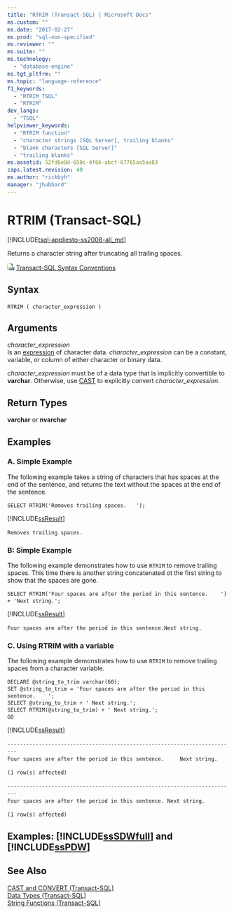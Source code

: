 ```yaml
---
title: "RTRIM (Transact-SQL) | Microsoft Docs"
ms.custom: ""
ms.date: "2017-02-27"
ms.prod: "sql-non-specified"
ms.reviewer: ""
ms.suite: ""
ms.technology: 
  - "database-engine"
ms.tgt_pltfrm: ""
ms.topic: "language-reference"
f1_keywords: 
  - "RTRIM_TSQL"
  - "RTRIM"
dev_langs: 
  - "TSQL"
helpviewer_keywords: 
  - "RTRIM function"
  - "character strings [SQL Server], trailing blanks"
  - "blank characters [SQL Server]"
  - "trailing blanks"
ms.assetid: 52fd6e8d-650c-4f66-abcf-67765aa5aa83
caps.latest.revision: 40
ms.author: "rickbyh"
manager: "jhubbard"
---
```

# RTRIM (Transact-SQL)
[!INCLUDE[tsql-appliesto-ss2008-all_md](../../database-engine/configure/windows/includes/tsql-appliesto-ss2008-all-md.md)]

  Returns a character string after truncating all trailing spaces.  
  
 ![Topic link icon](../../database-engine/configure/windows/media/topic-link.gif "Topic link icon") [Transact-SQL Syntax Conventions](../Topic/Transact-SQL%20Syntax%20Conventions%20\(Transact-SQL\).md)  
  
## Syntax  
  
```  
RTRIM ( character_expression )  
```  
  
## Arguments  
 *character_expression*  
 Is an [expression](../../t-sql/language-elements/expressions-transact-sql.md) of character data. *character_expression* can be a constant, variable, or column of either character or binary data.  
  
 *character_expression* must be of a data type that is implicitly convertible to **varchar**. Otherwise, use [CAST](../../t-sql/functions/cast-and-convert-transact-sql.md) to explicitly convert *character_expression*.  
  
## Return Types  
 **varchar** or **nvarchar**  
  
## Examples  
  
### A. Simple Example  
 The following example takes a string of characters that has spaces at the end of the sentence, and returns the text without the spaces at the end of the sentence.  
  
```  
SELECT RTRIM('Removes trailing spaces.   ');  
```  
  
 [!INCLUDE[ssResult](../../relational-databases/includes/ssresult-md.md)]  
  
  `Removes trailing spaces.`  
  
### B: Simple Example  
 The following example demonstrates how to use `RTRIM` to remove trailing spaces. This time there is another string concatenated ot the first string to show that the spaces are gone.  
  
```  
SELECT RTRIM('Four spaces are after the period in this sentence.    ') + 'Next string.';  
```  
  
 [!INCLUDE[ssResult](../../relational-databases/includes/ssresult-md.md)]  
  
`Four spaces are after the period in this sentence.Next string.`  

### C. Using RTRIM with a variable  
 The following example demonstrates how to use `RTRIM` to remove trailing spaces from a character variable.  
  
```  
DECLARE @string_to_trim varchar(60);  
SET @string_to_trim = 'Four spaces are after the period in this sentence.    ';  
SELECT @string_to_trim + ' Next string.';  
SELECT RTRIM(@string_to_trim) + ' Next string.';  
GO  
```  
  
 [!INCLUDE[ssResult](../../relational-databases/includes/ssresult-md.md)]  
  
 `-------------------------------------------------------------------------`  
 `Four spaces are after the period in this sentence.     Next string.`  
  
 `(1 row(s) affected)`  
 
 `-------------------------------------------------------------------------`  
 `Four spaces are after the period in this sentence. Next string.`  
 
 `(1 row(s) affected)`  
  
## Examples: [!INCLUDE[ssSDWfull](../../relational-databases/security/encryption/includes/sssdwfull-md.md)] and [!INCLUDE[ssPDW](../../database-engine/configure/windows/includes/sspdw-md.md)]  
  

  
## See Also  
 [CAST and CONVERT &#40;Transact-SQL&#41;](../../t-sql/functions/cast-and-convert-transact-sql.md)   
 [Data Types &#40;Transact-SQL&#41;](../../t-sql/data-types/data-types-transact-sql.md)   
 [String Functions &#40;Transact-SQL&#41;](../../t-sql/functions/string-functions-transact-sql.md)  
  
  

